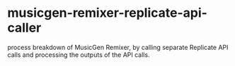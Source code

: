 # musicgen-remixer-replicate-api-caller
process breakdown of MusicGen Remixer, by calling separate Replicate API calls and processing the outputs of the API calls.

